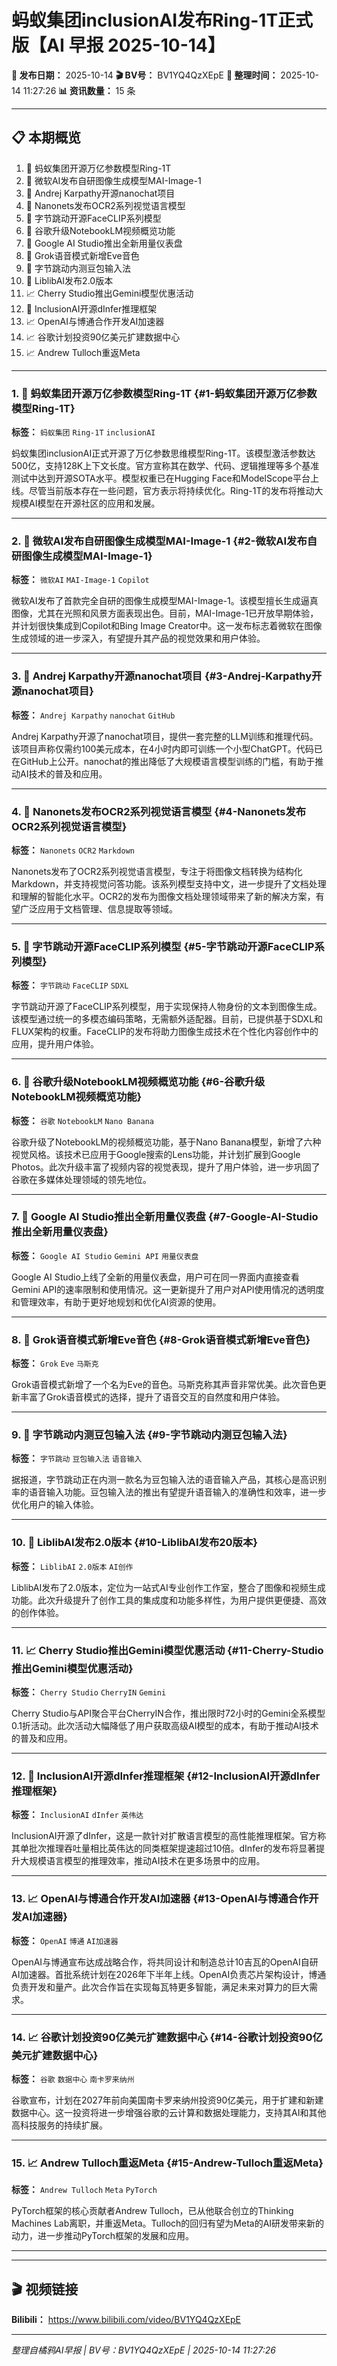 # 蚂蚁集团inclusionAI发布Ring-1T正式版【AI 早报 2025-10-14】

**📅 发布日期：** 2025-10-14
**🎬 BV号：** BV1YQ4QzXEpE
**📝 整理时间：** 2025-10-14 11:27:26
**📊 资讯数量：** 15 条

---

## 📋 本期概览

1. 🚀 蚂蚁集团开源万亿参数模型Ring-1T
2. 🚀 微软AI发布自研图像生成模型MAI-Image-1
3. 🔧 Andrej Karpathy开源nanochat项目
4. 🚀 Nanonets发布OCR2系列视觉语言模型
5. 🚀 字节跳动开源FaceCLIP系列模型
6. 🔧 谷歌升级NotebookLM视频概览功能
7. 🔧 Google AI Studio推出全新用量仪表盘
8. 🔧 Grok语音模式新增Eve音色
9. 🚀 字节跳动内测豆包输入法
10. 🚀 LiblibAI发布2.0版本
11. 📈 Cherry Studio推出Gemini模型优惠活动
12. 🔧 InclusionAI开源dInfer推理框架
13. 📈 OpenAI与博通合作开发AI加速器
14. 📈 谷歌计划投资90亿美元扩建数据中心
15. 📈 Andrew Tulloch重返Meta

---

### 1. 🚀 蚂蚁集团开源万亿参数模型Ring-1T {#1-蚂蚁集团开源万亿参数模型Ring-1T}

**标签：** `蚂蚁集团` `Ring-1T` `inclusionAI`

蚂蚁集团inclusionAI正式开源了万亿参数思维模型Ring-1T。该模型激活参数达500亿，支持128K上下文长度。官方宣称其在数学、代码、逻辑推理等多个基准测试中达到开源SOTA水平。模型权重已在Hugging Face和ModelScope平台上线。尽管当前版本存在一些问题，官方表示将持续优化。Ring-1T的发布将推动大规模AI模型在开源社区的应用和发展。

---

### 2. 🚀 微软AI发布自研图像生成模型MAI-Image-1 {#2-微软AI发布自研图像生成模型MAI-Image-1}

**标签：** `微软AI` `MAI-Image-1` `Copilot`

微软AI发布了首款完全自研的图像生成模型MAI-Image-1。该模型擅长生成逼真图像，尤其在光照和风景方面表现出色。目前，MAI-Image-1已开放早期体验，并计划很快集成到Copilot和Bing Image Creator中。这一发布标志着微软在图像生成领域的进一步深入，有望提升其产品的视觉效果和用户体验。

---

### 3. 🔧 Andrej Karpathy开源nanochat项目 {#3-Andrej-Karpathy开源nanochat项目}

**标签：** `Andrej Karpathy` `nanochat` `GitHub`

Andrej Karpathy开源了nanochat项目，提供一套完整的LLM训练和推理代码。该项目声称仅需约100美元成本，在4小时内即可训练一个小型ChatGPT。代码已在GitHub上公开。nanochat的推出降低了大规模语言模型训练的门槛，有助于推动AI技术的普及和应用。

---

### 4. 🚀 Nanonets发布OCR2系列视觉语言模型 {#4-Nanonets发布OCR2系列视觉语言模型}

**标签：** `Nanonets` `OCR2` `Markdown`

Nanonets发布了OCR2系列视觉语言模型，专注于将图像文档转换为结构化Markdown，并支持视觉问答功能。该系列模型支持中文，进一步提升了文档处理和理解的智能化水平。OCR2的发布为图像文档处理领域带来了新的解决方案，有望广泛应用于文档管理、信息提取等领域。

---

### 5. 🚀 字节跳动开源FaceCLIP系列模型 {#5-字节跳动开源FaceCLIP系列模型}

**标签：** `字节跳动` `FaceCLIP` `SDXL`

字节跳动开源了FaceCLIP系列模型，用于实现保持人物身份的文本到图像生成。该模型通过统一的多模态编码策略，无需额外适配器。目前，已提供基于SDXL和FLUX架构的权重。FaceCLIP的发布将助力图像生成技术在个性化内容创作中的应用，提升用户体验。

---

### 6. 🔧 谷歌升级NotebookLM视频概览功能 {#6-谷歌升级NotebookLM视频概览功能}

**标签：** `谷歌` `NotebookLM` `Nano Banana`

谷歌升级了NotebookLM的视频概览功能，基于Nano Banana模型，新增了六种视觉风格。该技术已应用于Google搜索的Lens功能，并计划扩展到Google Photos。此次升级丰富了视频内容的视觉表现，提升了用户体验，进一步巩固了谷歌在多媒体处理领域的领先地位。

---

### 7. 🔧 Google AI Studio推出全新用量仪表盘 {#7-Google-AI-Studio推出全新用量仪表盘}

**标签：** `Google AI Studio` `Gemini API` `用量仪表盘`

Google AI Studio上线了全新的用量仪表盘，用户可在同一界面内直接查看Gemini API的速率限制和使用情况。这一更新提升了用户对API使用情况的透明度和管理效率，有助于更好地规划和优化AI资源的使用。

---

### 8. 🔧 Grok语音模式新增Eve音色 {#8-Grok语音模式新增Eve音色}

**标签：** `Grok` `Eve` `马斯克`

Grok语音模式新增了一个名为Eve的音色。马斯克称其声音非常优美。此次音色更新丰富了Grok语音模式的选择，提升了语音交互的自然度和用户体验。

---

### 9. 🚀 字节跳动内测豆包输入法 {#9-字节跳动内测豆包输入法}

**标签：** `字节跳动` `豆包输入法` `语音输入`

据报道，字节跳动正在内测一款名为豆包输入法的语音输入产品，其核心是高识别率的语音输入功能。豆包输入法的推出有望提升语音输入的准确性和效率，进一步优化用户的输入体验。

---

### 10. 🚀 LiblibAI发布2.0版本 {#10-LiblibAI发布20版本}

**标签：** `LiblibAI` `2.0版本` `AI创作`

LiblibAI发布了2.0版本，定位为一站式AI专业创作工作室，整合了图像和视频生成功能。此次升级提升了创作工具的集成度和功能多样性，为用户提供更便捷、高效的创作体验。

---

### 11. 📈 Cherry Studio推出Gemini模型优惠活动 {#11-Cherry-Studio推出Gemini模型优惠活动}

**标签：** `Cherry Studio` `CherryIN` `Gemini`

Cherry Studio与API聚合平台CherryIN合作，推出限时72小时的Gemini全系模型0.1折活动。此次活动大幅降低了用户获取高级AI模型的成本，有助于推动AI技术的普及和应用。

---

### 12. 🔧 InclusionAI开源dInfer推理框架 {#12-InclusionAI开源dInfer推理框架}

**标签：** `InclusionAI` `dInfer` `英伟达`

InclusionAI开源了dInfer，这是一款针对扩散语言模型的高性能推理框架。官方称其单批次推理吞吐量相比英伟达的同类框架提速超过10倍。dInfer的发布将显著提升大规模语言模型的推理效率，推动AI技术在更多场景中的应用。

---

### 13. 📈 OpenAI与博通合作开发AI加速器 {#13-OpenAI与博通合作开发AI加速器}

**标签：** `OpenAI` `博通` `AI加速器`

OpenAI与博通宣布达成战略合作，将共同设计和制造总计10吉瓦的OpenAI自研AI加速器。首批系统计划在2026年下半年上线。OpenAI负责芯片架构设计，博通负责开发和量产。此次合作旨在实现每瓦特更多智能，满足未来对算力的巨大需求。

---

### 14. 📈 谷歌计划投资90亿美元扩建数据中心 {#14-谷歌计划投资90亿美元扩建数据中心}

**标签：** `谷歌` `数据中心` `南卡罗来纳州`

谷歌宣布，计划在2027年前向美国南卡罗来纳州投资90亿美元，用于扩建和新建数据中心。这一投资将进一步增强谷歌的云计算和数据处理能力，支持其AI和其他高科技服务的持续扩展。

---

### 15. 📈 Andrew Tulloch重返Meta {#15-Andrew-Tulloch重返Meta}

**标签：** `Andrew Tulloch` `Meta` `PyTorch`

PyTorch框架的核心贡献者Andrew Tulloch，已从他联合创立的Thinking Machines Lab离职，并重返Meta。Tulloch的回归有望为Meta的AI研发带来新的动力，进一步推动PyTorch框架的发展和应用。

---

---

## 🎬 视频链接

**Bilibili：** https://www.bilibili.com/video/BV1YQ4QzXEpE

---

*整理自橘鸦AI早报 | BV号：BV1YQ4QzXEpE | 2025-10-14 11:27:26*
